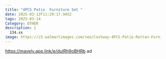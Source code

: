 ```yaml
---
title: "4PCS Patio  Furniture Set "
date: 2025-03-13T11:29:17.945Z
tags: 2025-03-14
Category: OTHER
description: |
  134.xx
image: https://i5.walmartimages.com/seo/Costway-4PCS-Patio-Rattan-Furniture-Set-Conversation-Glass-Table-Top-Cushioned-Sofa-Beige_c5802201-3755-4566-9017-1a387f10f92f.2b949631ea8fe9751ae76779e6156539.jpeg?odnHeight=2000&odnWidth=2000&odnBg=FFFFFF
---
```

https://mavely.app.link/e/duIRh9oBHRb    ad